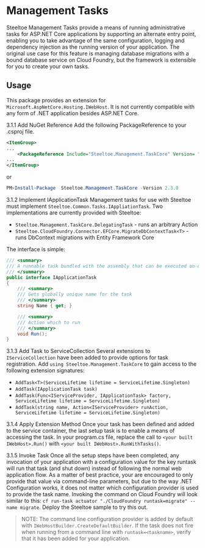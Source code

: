 # Management Tasks

Steeltoe Management Tasks provide a means of running administrative tasks for ASP.NET Core applications by supporting an alternate entry point, enabling you to take advantage of the same configuration, logging and dependency injection as the running version of your application. The original use case for this feature is managing database migrations with a bound database service on Cloud Foundry, but the framework is extensible for you to create your own tasks.

## Usage

This package provides an extension for `Microsoft.AspNetCore.Hosting.IWebHost`. It is not currently compatible with any form of .NET application besides ASP.NET Core.

3.1.1 Add NuGet Reference
Add the following PackageReference to your .csproj file.

```xml
<ItemGroup>
...
    <PackageReference Include="Steeltoe.Management.TaskCore" Version= "2.3.0"/>
...
</ItemGroup>
```

or

```powershell
PM>Install-Package  Steeltoe.Management.TaskCore -Version 2.3.0
```

3.1.2 Implement IApplicationTask
Management tasks for use with Steeltoe must implement `Steeltoe.Common.Tasks.IAppliationTask`. Two implementations are currently provided with Steeltoe:

* `Steeltoe.Management.TaskCore.DelegatingTask` - runs an arbitrary Action
* `Steeltoe.CloudFoundry.Connector.EFCore.MigrateDbContextTask<T>` - runs DbContext migrations with Entity Framework Core

The interface is simple:

```csharp
/// <summary>
/// A runnable task bundled with the assembly that can be executed on-demand
/// </summary>
public interface IApplicationTask
{
    /// <summary>
    /// Gets globally unique name for the task
    /// </summary>
    string Name { get; }

    /// <summary>
    /// Action which to run
    /// </summary>
    void Run();
}
```

3.1.3 Add Task to ServiceCollection
Several extensions to `IServiceCollection` have been added to provide options for task registration. Add `using Steeltoe.Management.TaskCore` to gain access to the following extension signatures:

* `AddTask<T>(ServiceLifetime lifetime = ServiceLifetime.Singleton)`
* `AddTask(IApplicationTask task)`
* `AddTask(Func<IServiceProvider, IApplicationTask> factory, ServiceLifetime lifetime = ServiceLifetime.Singleton)`
* `AddTask(string name, Action<IServiceProvider> runAction, ServiceLifetime lifetime = ServiceLifetime.Singleton)`

3.1.4 Apply Extension Method
Once your task has been defined and added to the service container, the last setup task is to enable a means of accessing the task. In your program.cs file, replace the call to `<your built IWebHost>.Run()` with `<your built IWebHost>.RunWithTasks()`.

3.1.5 Invoke Task
Once all the setup steps have been completed, any invocation of your application with a configuration value for the key runtask will run that task (and shut down) instead of following the normal web application flow. As a matter of best practice, your are encouraged to only provide that value via command-line parameters, but due to the way .NET Configuration works, it does not matter which configuration provider is used to provide the task name. Invoking the command on Cloud Foundry will look similar to this: `cf run-task actuator "./CloudFoundry runtask=migrate" --name migrate`. Deploy the Steeltoe sample to try this out.

>NOTE: The command line configuration provider is added by default with `IWebHostBuilder.CreateDefaultBuilder`. If the task does not fire when running from a command line with `runtask=<taskname>`, verify that it has been added for your application.
